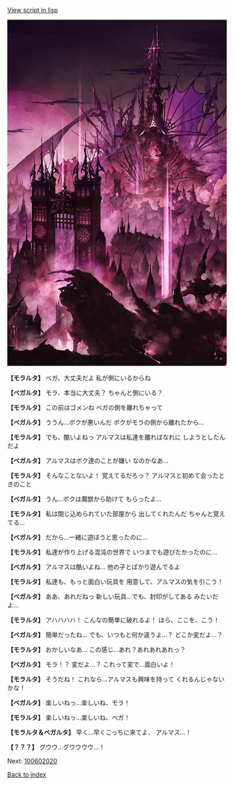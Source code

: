 [View script in lisp](../scripts/100602010.txt)

![devil_world.png](../images/backgrounds/devil_world.png)

**【モラルタ】**
ベガ、大丈夫だよ
私が側にいるからね

**【ベガルタ】**
モラ、本当に大丈夫？
ちゃんと側にいる？

**【モラルタ】**
この前はゴメンね
ベガの側を離れちゃって

**【ベガルタ】**
ううん…ボクが悪いんだ
ボクがモラの側から離れたから…

**【モラルタ】**
でも、酷いよねっ
アルマスは私達を離ればなれに
しようとしたんだよ

**【ベガルタ】**
アルマスはボク達のことが嫌い
なのかなあ…

**【モラルタ】**
そんなことないよ！
覚えてるだろっ？
アルマスと初めて会ったときのこと

**【ベガルタ】**
うん…ボクは魔獣から助けて
もらったよ…

**【モラルタ】**
私は閉じ込められていた部屋から
出してくれたんだ
ちゃんと覚えてる…

**【ベガルタ】**
だから…一緒に遊ぼうと思ったのに…

**【モラルタ】**
私達が作り上げる混沌の世界で
いつまでも遊びたかったのに…

**【ベガルタ】**
アルマスは酷いよね…
他の子とばかり遊んでるよ

**【モラルタ】**
私達も、もっと面白い玩具を
用意して、アルマスの気を引こう！

**【ベガルタ】**
ああ、あれだねっ
新しい玩具…でも、封印がしてある
みたいだよ…

**【モラルタ】**
アハハハハ！
こんなの簡単に破れるよ！
ほら、ここを、こう！

**【ベガルタ】**
簡単だったね…
でも、いつもと何か違うよ…？
どこか変だよ…？

**【モラルタ】**
おかしいなあ…
この感じ…あれ？あれあれあれっ？

**【ベガルタ】**
モラ！？
変だよ…？
これって変で…面白いよ！

**【モラルタ】**
そうだね！
これなら…アルマスも興味を持って
くれるんじゃないかな！

**【ベガルタ】**
楽しいねっ…楽しいね、モラ！

**【モラルタ】**
楽しいねっ…楽しいね、ベガ！

**【モラルタ＆ベガルタ】**
早く…早くこっちに来てよ、
アルマス…！

**【？？？】**
グウウ…グウウウウ…！

Next: [100602020](100602020.md)

[Back to index](index.md)
